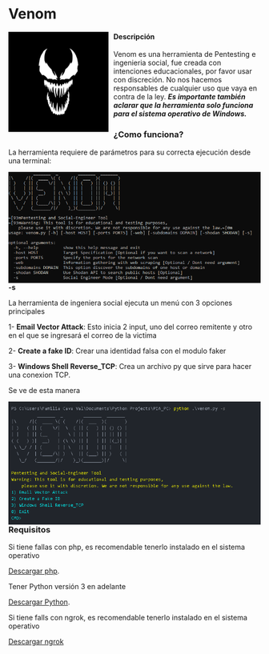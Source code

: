 # Venom
<p align="center">
<img src="images/il_570xN.1908914624_knuz.jpg"
	alt="Venom logo"
	width="200"
	style="float: left; margin-right: 10px;" />
</p>

#### Descripción

Venom es una herramienta de Pentesting e ingenieria social, fue creada con intenciones educacionales, por favor usar con discreción. No nos hacemos responsables de cualquier uso que vaya en contra de la ley.
***Es importante también aclarar que la herramienta solo funciona para el sistema operativo de Windows.***

### ¿Como funciona?

La herramienta requiere de parámetros para su correcta ejecución desde una terminal:
<p align="center">
<img src="images/venom-h.PNG"
	alt="Ayuda"
	style="float: left; margin-right: 10px;" />
</p>

**-s**

La herramienta de ingeniera social ejecuta un menú con 3 opciones principales

1- **Email Vector Attack**: Esto inicia 2 input, uno del correo remitente y otro en el que se ingresará el correo de la victima

2- **Create a fake ID**: Crear una identidad falsa con el modulo faker

3- **Windows Shell Reverse_TCP**: Crea un archivo py que sirve para hacer una conexion TCP.
 
Se ve de esta manera
<p align="center">
<img src="images/Social_Option.png"
	alt="Ayuda"
	style="float: left; margin-right: 10px;" />

### Requisitos

Si tiene fallas con php, es recomendable tenerlo instalado en el sistema operativo 

[Descargar php](https://windows.php.net/download/).

Tener Python versión 3 en adelante

[Descargar Python](https://www.python.org/downloads/).

Si tiene falls con ngrok, es recomendable tenerlo instalado en el sistema operativo

[Descargar ngrok](https://ngrok.com/download)







